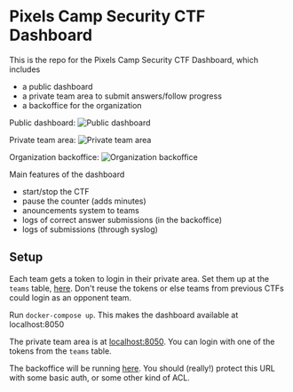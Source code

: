 # Pixels Camp Security CTF Dashboard

This is the repo for the Pixels Camp Security CTF Dashboard, which includes

* a public dashboard
* a private team area to submit answers/follow progress
* a backoffice for the organization

Public dashboard:
![Public dashboard](https://github.com/Probely/CTF-Game/blob/master/screenshots/public%20dashboard.png)

Private team area:
![Private team area](https://github.com/Probely/CTF-Game/blob/master/screenshots/team%20dashboard.png)

Organization backoffice:
![Organization backoffice](https://github.com/Probely/CTF-Game/blob/master/screenshots/backoffice.png)

Main features of the dashboard

* start/stop the CTF
* pause the counter (adds minutes)
* anouncements system to teams
* logs of correct answer submissions (in the backoffice)
* logs of submissions (through syslog)


## Setup

Each team gets a token to login in their private area. Set them up at the ```teams``` table, [here](https://github.com/Probely/CTF-Game/blob/master/sql/schema.sql). Don't reuse the tokens or else teams from previous CTFs could login as an opponent team.

Run ```docker-compose up```. This makes the dashboard available at localhost:8050

The private team area is at [localhost:8050](http://localhost:8050). You can login with one of the tokens from the ```teams``` table.

The backoffice will be running [here](http://localhost:8050/boctf.php). You should (really!) protect this URL with some basic auth, or some other kind of ACL.
